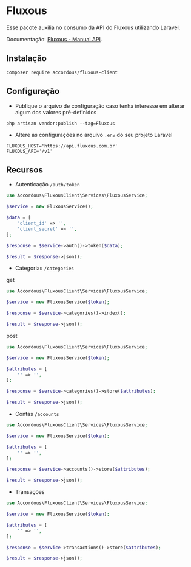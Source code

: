 # Fluxous

Esse pacote auxilia no consumo da API do Fluxous utilizando Laravel.

Documentação: [Fluxous - Manual API](https://documenter.getpostman.com/view/4094324/2s8YswSs2f#intro).

## Instalação
```shell
composer require accordous/fluxous-client
```

## Configuração

- Publique o arquivo de configuração caso tenha interesse em alterar algum dos valores pré-definidos
```shell
php artisan vendor:publish --tag=Fluxous
```

- Altere as configurações no arquivo `.env` do seu projeto Laravel
```.dotenv
FLUXOUS_HOST='https://api.fluxous.com.br'
FLUXOUS_API='/v1'
```

## Recursos
- Autenticação `/auth/token`

```php
use Accordous\FluxousClient\Services\FluxousService;

$service = new FluxousService();

$data = [
    'client_id' => '',
    'client_secret' => '',
];

$response = $service->auth()->token($data);

$result = $response->json();
```

- Categorias `/categories`

get
```php
use Accordous\FluxousClient\Services\FluxousService;

$service = new FluxousService($token);

$response = $service->categories()->index();

$result = $response->json();
```

post
```php
use Accordous\FluxousClient\Services\FluxousService;

$service = new FluxousService($token);

$attributes = [
    '' => '',
];

$response = $service->categories()->store($attributes);

$result = $response->json();
```

- Contas `/accounts`

```php
use Accordous\FluxousClient\Services\FluxousService;

$service = new FluxousService($token);

$attributes = [
    '' => '',
];

$response = $service->accounts()->store($attributes);

$result = $response->json();
```

- Transações

```php
use Accordous\FluxousClient\Services\FluxousService;

$service = new FluxousService($token);

$attributes = [
    '' => '',
];

$response = $service->transactions()->store($attributes);

$result = $response->json();
```
